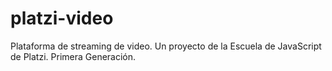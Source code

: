 # platzi-video
Plataforma de streaming de video. Un proyecto de la Escuela de JavaScript de Platzi. Primera Generación.
